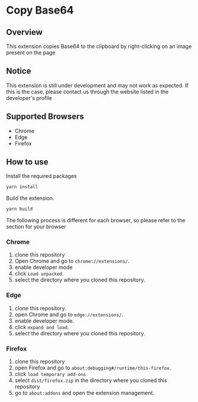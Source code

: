# Copy Base64

## Overview

This extension copies Base64 to the clipboard by right-clicking on an image present on the page

## Notice

This extension is still under development and may not work as expected.
If this is the case, please contact us through the website listed in the developer's profile

## Supported Browsers

- Chrome
- Edge
- Firefox

## How to use

Install the required packages

```bash
yarn install
```

Build the extension.

```bash
yarn build
```

The following process is different for each browser, so please refer to the section for your browser

### Chrome

1. clone this repository
2. Open Chrome and go to `chrome://extensions/`.
3. enable developer mode
4. click `Load unpacked`.
5. select the directory where you cloned this repository.

### Edge

1. clone this repository.
2. open Chrome and go to `edge://extensions/`.
3. enable developer mode.
4. click `expand and load`.
5. select the directory where you cloned this repository.

### Firefox

1. clone this repository
2. open Firefox and go to `about:debugging#/runtime/this-firefox`.
3. click `load temporary add-ons`
4. select `dist/firefox.zip` in the directory where you cloned this repository
5. go to `about:addons` and open the extension management.
